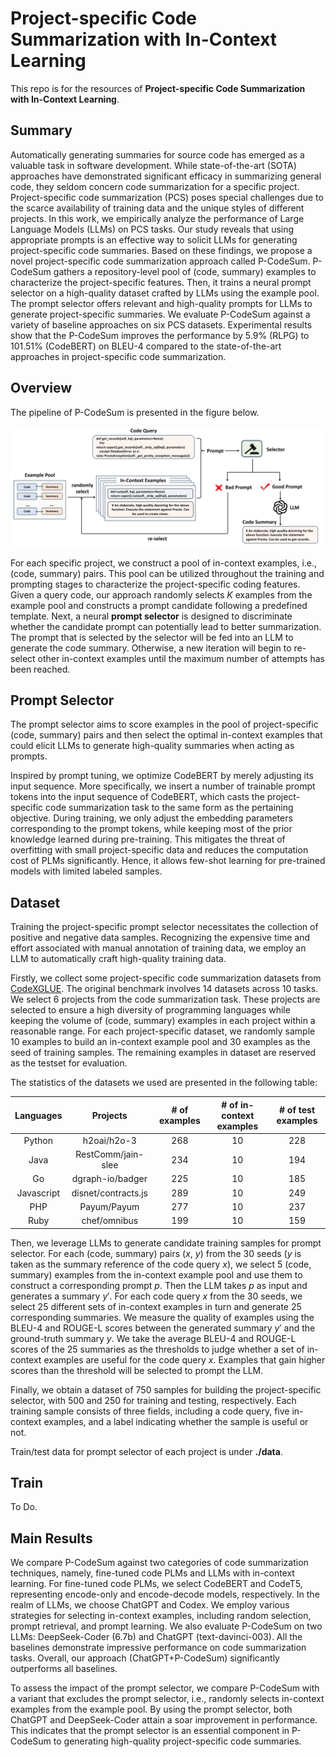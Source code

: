 # Project-specific Code Summarization with In-Context Learning

This repo is for the resources of **Project-specific Code Summarization with In-Context Learning**. 

## Summary

Automatically generating summaries for source code has emerged as a valuable task in software development. While state-of-the-art (SOTA) approaches have demonstrated significant efficacy in summarizing general code, they seldom concern code summarization for a specific project. Project-specific code summarization (PCS) poses special challenges due to the scarce availability of training data and the unique styles of different projects. In this work, we empirically analyze the performance of Large Language Models (LLMs) on PCS tasks. Our study reveals that using appropriate prompts is an effective way to solicit LLMs for generating project-specific code summaries. Based on these findings, we propose a novel project-specific code summarization approach called P-CodeSum. P-CodeSum gathers a repository-level pool of (code, summary) examples to characterize the project-specific features. Then, it trains a neural prompt selector on a high-quality dataset crafted by LLMs using the example pool. The prompt selector offers relevant and high-quality prompts for LLMs to generate project-specific summaries. We evaluate P-CodeSum against a variety of baseline approaches on six PCS datasets. Experimental results show that the P-CodeSum improves the performance by 5.9% (RLPG) to 101.51% (CodeBERT) on BLEU-4 compared to the state-of-the-art approaches in project-specific code summarization.

## Overview

The pipeline of P-CodeSum is presented in the figure below.

<img src="./figures/overview.png" width="750"><br/>

For each specific project, we construct a pool of in-context examples, i.e., (code, summary) pairs. This pool can be utilized throughout the training and prompting stages to characterize the project-specific coding features. Given a query code, our approach randomly selects $K$ examples from the example pool and constructs a prompt candidate following a predefined template. Next, a neural **prompt selector** is designed to discriminate whether the candidate prompt can potentially lead to better summarization. The prompt that is selected by the selector will be fed into an LLM to generate the code summary. Otherwise, a new iteration will begin to re-select other in-context examples until the maximum number of attempts has been reached.

## Prompt Selector

The prompt selector aims to score examples in the pool of project-specific (code, summary) pairs and then select the optimal in-context examples that could elicit LLMs to generate high-quality summaries when acting as prompts. 

Inspired by prompt tuning, we optimize CodeBERT by merely adjusting its input sequence. More specifically, we insert a number of trainable prompt tokens into the input sequence of CodeBERT, which casts the project-specific code summarization task to the same form as the pertaining objective. During training, we only adjust the embedding parameters corresponding to the prompt tokens, while keeping most of the prior knowledge learned during pre-training. 
This mitigates the threat of overfitting with small project-specific data and reduces the computation cost of PLMs significantly. Hence, it allows few-shot learning for pre-trained models with limited labeled samples.

## Dataset

Training the project-specific prompt selector necessitates the collection of positive and negative data samples. Recognizing the expensive time and effort associated with manual annotation of training data, we employ an LLM to automatically craft high-quality training data.

Firstly, we collect some project-specific code summarization datasets from [CodeXGLUE](https://github.com/microsoft/CodeXGLUE). The original benchmark involves 14 datasets across 10 tasks. We select 6 projects from the code summarization task. These projects are selected to ensure a high diversity of programming languages while keeping the volume of (code, summary) examples in each project within a reasonable range. For each project-specific dataset, we randomly sample 10 examples to build an in-context example pool and 30 examples as the seed of training samples. The remaining examples in dataset are reserved as the testset for evaluation.

The statistics of the datasets we used are presented in the following table:

|Languages|Projects|# of examples|# of in-context examples|# of test examples|
|:------:|:--:|:----:|:----:|:----:|
| Python | h2oai/h2o-3 | 268 | 10 | 228 |
| Java | RestComm/jain-slee | 234 | 10 | 194 |
| Go | dgraph-io/badger | 225  | 10 | 185 |
| Javascript | disnet/contracts.js | 289 | 10 | 249 |
| PHP | Payum/Payum | 277 | 10 | 237 |
| Ruby | chef/omnibus | 199 | 10 | 159 |

Then, we leverage LLMs to generate candidate training samples for prompt selector. For each (code, summary) pairs ($x$, $y$) from the 30 seeds ($y$ is taken as the summary reference of the code query $x$), we select 5 (code, summary) examples from the in-context example pool and use them to construct a corresponding prompt $p$. Then the LLM takes $p$ as input and generates a summary $y'$. For each code query $x$ from the 30 seeds, we select 25 different sets of in-context examples in turn and generate 25 corresponding summaries. We measure the quality of examples using the BLEU-4 and ROUGE-L scores between the generated summary $y'$ and the ground-truth summary $y$. 
We take the average BLEU-4 and ROUGE-L scores of the 25 summaries as the thresholds to judge whether a set of in-context examples are useful for the code query $x$. Examples that gain higher scores than the threshold will be selected to prompt the LLM.

Finally, we obtain a dataset of 750 samples for building the project-specific selector, with 500 and 250 for training and testing, respectively. Each training sample consists of three fields, including a code query, five in-context examples, and a label indicating whether the sample is useful or not.

Train/test data for prompt selector of each project is under **./data**.

## Train

To Do.

## Main Results

We compare P-CodeSum against two categories of code summarization techniques, namely, fine-tuned code PLMs and LLMs with in-context learning. For fine-tuned code PLMs, we select CodeBERT and CodeT5, representing encode-only and encode-decode models, respectively. In the realm of LLMs, we choose ChatGPT and Codex. We employ various strategies for selecting in-context examples, including random selection, prompt retrieval, and prompt learning. We also evaluate P-CodeSum on two LLMs: DeepSeek-Coder (6.7b) and ChatGPT (text-davinci-003). All the baselines demonstrate impressive performance on code summarization tasks. Overall, our approach (ChatGPT+P-CodeSum) significantly outperforms all baselines.

To assess the impact of the prompt selector, we compare P-CodeSum with a variant that excludes the prompt selector, i.e., randomly selects in-context examples from the example pool. By using the prompt selector, both ChatGPT and DeepSeek-Coder attain a soar improvement in performance. This indicates that the prompt selector is an essential component in P-CodeSum to generating high-quality project-specific code summaries.

<p align="center>
  <img src="./figures/mainresult.png" width="350" alt="Main Result"/>
</p>